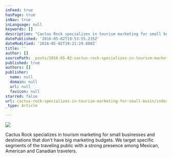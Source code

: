 ```yaml
---
inFeed: true
hasPage: true
inNav: true
inLanguage: null
keywords: []
description: "Cactus Rock specializes in tourism marketing for small businesses and destinations that don't have big marketing budgets. We target specific segments of the traveling public with a strong presence among Mexican, American and Canadian travelers. "
datePublished: '2016-05-02T19:53:55.235Z'
dateModified: '2016-05-02T19:21:29.880Z'
title: ''
author: []
sourcePath: _posts/2016-05-02-cactus-rock-specializes-in-tourism-marketing-for-small-busin.md
published: true
authors: []
publisher:
  name: null
  domain: null
  url: null
  favicon: null
starred: false
url: cactus-rock-specializes-in-tourism-marketing-for-small-busin/index.html
_type: Article

---
```

![](https://the-grid-user-content.s3-us-west-2.amazonaws.com/e8bf153b-c8d9-4fd2-b844-f8579a3acb3e.jpg)

Cactus Rock specializes in tourism marketing for small businesses and destinations that don't have big marketing budgets. We target specific segments of the traveling public with a strong presence among Mexican, American and Canadian travelers.